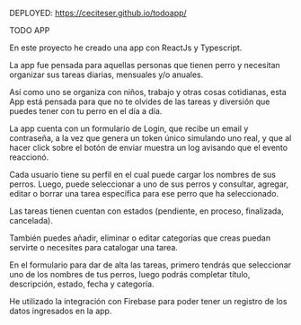 DEPLOYED: https://ceciteser.github.io/todoapp/

TODO APP

En este proyecto he creado una app con ReactJs y Typescript.

La app fue pensada para aquellas personas que tienen perro y necesitan organizar sus tareas diarias, mensuales y/o anuales. 

Así como uno se organiza con niños, trabajo y otras cosas cotidianas, esta App está pensada para que no te olvides de las tareas y diversión que puedes tener con tu perro en el día a día. 

La app cuenta con un formulario de Login, que recibe un email y contraseña, a la vez que genera un token único simulando uno real, y que al hacer click sobre el botón de enviar muestra un log avisando que el evento reaccionó. 

Cada usuario tiene su perfil en el cual puede cargar los nombres de sus perros. Luego, puede seleccionar a uno de sus perros y consultar, agregar, editar o borrar una tarea específica para ese perro que ha seleccionado. 

Las tareas tienen cuentan con  estados (pendiente, en proceso, finalizada, cancelada).

También puedes añadir, eliminar o editar categorías que creas puedan servirte o necesites para catalogar una tarea. 

En el formulario para dar de alta las tareas, primero tendrás que seleccionar uno de los nombres de tus perros, luego podrás completar título, descripción, estado, fecha y categoría. 

He utilizado la integración con Firebase para poder tener un registro de los datos ingresados en la app. 
